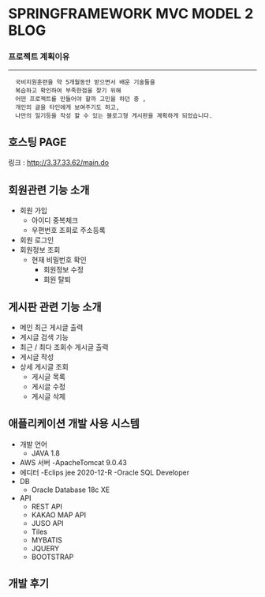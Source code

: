 # SPRINGFRAMEWORK  MVC MODEL 2 BLOG




### 프로젝트 계획이유
-----------------------
```
  국비지원훈련을 약 5개월동안 받으면서 배운 기술들을 
  복습하고 확인하여 부족한점을 찾기 위해  
  어떤 프로젝트를 만들어야 할까 고민을 하던 중 , 
  개인의 글을 타인에게 보여주기도 하고, 
  나만의 일기등을 작성 할 수 있는 블로그형 게시판을 계획하게 되었습니다.
```

## 호스팅 PAGE
링크 : http://3.37.33.62/main.do

## 회원관련 기능 소개
- 회원 가입
  - 아이디 중복체크
  - 우편번호 조회로 주소등록
- 회원 로그인
- 회원정보 조회
  - 현재 비밀번호 확인 
    - 회원정보 수정
    - 회원 탈퇴

## 게시판 관련 기능 소개
- 메인 최근 게시글 출력
- 게시글 검색 기능
- 최근 / 최다 조회수 게시글 출력
- 게시글 작성
- 상세 게시글 조회
  - 게시글 목록
  - 게시글 수정
  - 게시글 삭제

## 애플리케이션 개발 사용 시스템
- 개발 언어
  - JAVA 1.8
- AWS 서버
  -ApacheTomcat 9.0.43
-  에디터
  -Eclips jee 2020-12-R
  -Oracle SQL Developer
- DB
  - Oracle Database 18c XE
- API
  - REST API 
  - KAKAO MAP API
  - JUSO API
  - Tiles
  - MYBATIS
  - JQUERY
  - BOOTSTRAP

## 개발 후기 
```

```
